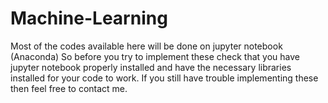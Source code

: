 # Machine-Learning
Most of the codes available here will be done on jupyter notebook (Anaconda)
So before you try to implement these check that you have jupyter notebook properly installed and have the necessary libraries installed for your code to work.
If you still have trouble implementing these then feel free to contact me.
